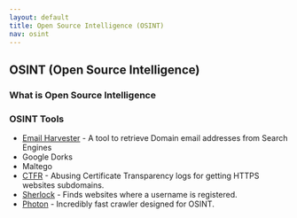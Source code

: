 ```yaml
---
layout: default
title: Open Source Intelligence (OSINT)
nav: osint
---
```


## OSINT (Open Source Intelligence)

### What is Open Source Intelligence


### OSINT Tools

- [Email Harvester](https://github.com/maldevel/EmailHarvester) - A tool to retrieve Domain email addresses from Search Engines
- Google Dorks
- Maltego
- [CTFR](https://github.com/UnaPibaGeek/ctfr) - Abusing Certificate Transparency logs for getting HTTPS websites subdomains.
- [Sherlock](https://github.com/sherlock-project/sherlock) - Finds websites where a username is registered.
- [Photon](https://github.com/s0md3v/Photon) - Incredibly fast crawler designed for OSINT.
